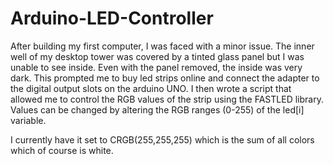 # Arduino-LED-Controller

After building my first computer, I was faced with a minor issue. The inner well of my desktop tower was
covered by a tinted glass panel but I was unable to see inside. Even with the panel removed, the inside
was very dark. This prompted me to buy led strips online and connect the adapter to the digital output 
slots on the arduino UNO. I then wrote a script that allowed me to control the RGB values of the strip 
using the FASTLED library. Values can be changed by altering the RGB ranges (0-255) of the led[i] variable.









I currently have it set to CRGB(255,255,255) which is the sum of all colors which of course is white. 
